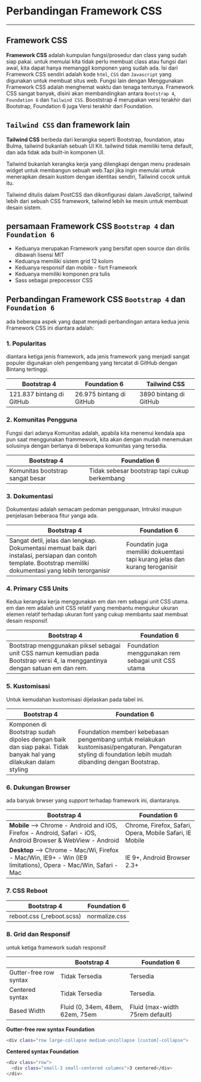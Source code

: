 # Perbandingan Framework CSS
---
## Framework CSS
**Framework CSS** adalah kumpulan fungsi/prosedur dan class yang sudah siap pakai. untuk memulai kita tidak perlu membuat  class atau fungsi dari awal, kita dapat hanya memanggil komponen yang sudah ada. 
Isi dari Framework CSS sendiri adalah kode `html`, `CSS` dan `Javascript` yang digunakan untuk membuat situs web.
Fungsi lain dengan Menggunakan Framework CSS adalah menghemat waktu dan tenaga tentunya. 
Framework CSS sangat banyak, disini akan membandingkan antara `Bootstrap 4`, `Foundation 6` dan `Tailwind CSS`. Booststrap 4 merupakan versi terakhir dari Bootstrap, Foundation 6 juga Versi terakhir dari Foundation.

## `Tailwind CSS` dan framework lain
**Tailwind CSS**  berbeda dari kerangka seperti Bootstrap, foundation, atau Bulma, tailwind bukanlah sebuah UI Kit.
tailwind tidak memiliki tema default, dan ada tidak ada built-in komponen UI.

Tailwind bukanlah kerangka kerja yang dilengkapi dengan menu pradesain widget untuk membangun sebuah web.Tapi jika ingin  memulai untuk menerapkan desain kustom dengan identitas sendiri, Tailwind cocok untuk itu.

Tailwind ditulis dalam PostCSS dan dikonfigurasi dalam JavaScript, tailwind lebih dari sebuah CSS framework, tailwind lebih ke mesin untuk membuat desain sistem.

## persamaan Framework CSS `Bootstrap 4` dan  `Foundation 6` 
- Keduanya merupakan Framework yang bersifat open source dan dirilis dibawah lisensi MIT
- Keduanya memiliki sistem grid 12 kolom
- Keduanya responsif dan mobile - fisrt Framework
- Keduanya memiliki komponen pra tulis
- Sass sebagai prepocessor CSS

## Perbandingan Framework CSS `Bootstrap 4` dan  `Foundation 6` 
ada beberapa aspek yang dapat menjadi perbandingan antara kedua jenis Framework CSS ini diantara adalah:

### 1. Popularitas
diantara ketiga jenis framework, ada jenis framework yang menjadi sangat populer digunakan oleh pengembang yang tercatat di GitHub dengan Bintang tertinggi.

|Bootstrap 4| Foundation 6| Tailwind CSS |
|------| --------------| ---------- |
| 121.837 bintang di GitHub | 26.975 bintang di GitHub |3890 bintang di GitHub |
 
 ### 2. Komunitas Pengguna
 Fungsi dari adanya Komunitas adalah, apabila kita menemui kendala apa pun saat menggunakan frammework, kita akan dengan mudah menemukan solusinya dengan bertanya di beberapa komunitas yang tersedia.
 
Bootstrap 4| Foundation 6| 
|------| --------------|
|Komunitas bootstrap sangat besar  | Tidak sebesar bootstrap tapi cukup berkembang |22.227 bintang di GitHub |
 
### 3. Dokumentasi
Dokumentasi adalah semacam pedoman penggunaan, Intruksi maupun penjelasan beberaoa fitur yanga ada.

|Bootstrap 4| Foundation 6| 
|------| --------------| 
|Sangat detil, jelas dan lengkap. Dokumentasi memuat baik dari instalasi, persiapan dan contoh template. Bootstrap memiliki dokumentasi yang lebih terorganisir |Foundatin juga memiliki dokuemtasi tapi kurang jelas dan kurang teroganisir  |
 
 ### 4. Primary CSS Units
Kedua kerangka kerja menggunakan em dan rem sebagai unit CSS utama. em dan rem adalah unit CSS relatif yang membantu mengukur ukuran elemen relatif terhadap ukuran font yang cukup membantu saat membuat desain responsif.

|Bootstrap 4| Foundation 6| 
|------| --------------| 
| Bootstrap menggunakan piksel sebagai unit CSS namun kemudian pada Bootstrap versi 4, ia menggantinya dengan satuan em dan rem.|   Foundation menggunakan rem sebagai unit CSS utama |

### 5. Kustomisasi
Untuk kemudahan kustomisasi dijelaskan pada tabel ini.

|Bootstrap 4| Foundation 6| 
|------| --------------| 
| Komponen di Bootstrap sudah dipoles dengan baik dan siap pakai. Tidak banyak hal yang dilakukan dalam styling| Foundation memberi kebebasan pengembang untuk melakukan kustomisasi/pengaturan. Pengaturan styling di foundation lebih mudah dibanding dengan Bootstrap. | 

### 6. Dukungan Browser
ada banyak brwser yang *support* terhadap framework ini, diantaranya.

|Bootstrap 4| Foundation 6| 
|------| --------------| 
|   **Mobile** --> Chrome - Android and iOS, Firefox - Android, Safari - iOS, Android Browser & WebView - Android | Chrome, Firefox, Safari, Opera, Mobile Safari, IE Mobile
|**Desktop** --> Chrome - Mac/Wi, Firefox - Mac/Win, IE9+ - Win (IE9 limitations), Opera - Mac/Win, Safari - Mac | IE 9+, Android Browser 2.3+ |

### 7. CSS Reboot

|Bootstrap 4| Foundation 6| 
|------| --------------| 
|   reboot.css (_reboot.scss)| normalize.css|  

### 8. Grid dan Responsif
untuk ketiga framework sudah responsif

||Bootstrap 4| Foundation 6| 
|----|------| --------------| 
|Gutter-free row syntax | Tidak Tersedia | Tersedia |
|Centered syntax | Tidak Tersedia | Tersedia.
|Based Width | Fluid (0, 34em, 48em, 62em, 75em | Fluid (max-width 75rem default)

**Gutter-free row syntax Foundation**
```sh
<div class="row large-collapse medium-uncollapse [custom]-collapse">
```
**Centered syntax Foundation**
```sh
<div class="row">
  <div class="small-3 small-centered columns">3 centered</div>
</div>
```
